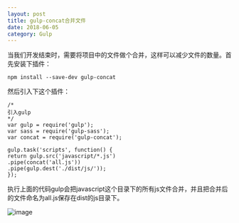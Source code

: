 ```yaml
---
layout: post
title: gulp-concat合并文件
date: 2018-06-05
category: Gulp
---
```


当我们开发结束时，需要将项目中的文件做个合并，这样可以减少文件的数量。首先安装下插件：

    npm install --save-dev gulp-concat

然后引入下这个插件：

```
/*
引入gulp
*/
var gulp = require('gulp');
var sass = require('gulp-sass');
var concat = require('gulp-concat');

gulp.task('scripts', function() {
return gulp.src('javascript/*.js')
.pipe(concat('all.js'))
.pipe(gulp.dest('./dist/js/'));
});

```
执行上面的代码gulp会把javascript这个目录下的所有js文件合并，并且把合并后的文件命名为all.js保存在dist的js目录下。

![image](https://drakecb.me/wp-content/uploads/2017/02/4d9826960d27a4b.png)
